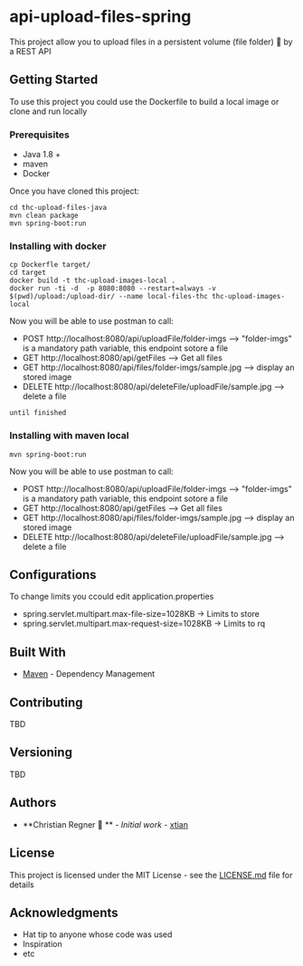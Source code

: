 # api-upload-files-spring

This project allow you to upload files in a persistent volume (file folder) 📝 by a REST API

## Getting Started

To use this project you could use the Dockerfile to build a local image or clone and run locally 

### Prerequisites

* Java 1.8 + 
* maven 
* Docker

Once you have cloned this project:

```
cd thc-upload-files-java
mvn clean package 
mvn spring-boot:run
```


### Installing with docker 

```
cp Dockerfle target/
cd target 
docker build -t thc-upload-images-local .
docker run -ti -d  -p 8080:8080 --restart=always -v $(pwd)/upload:/upload-dir/ --name local-files-thc thc-upload-images-local

```

Now you will be able to use postman to call:

* POST  http://localhost:8080/api/uploadFile/folder-imgs --> "folder-imgs" is a mandatory path variable, this endpoint sotore a file
* GET http://localhost:8080/api/getFiles --> Get all files 
* GET http://localhost:8080/api/files/folder-imgs/sample.jpg --> display an stored image 
* DELETE http://localhost:8080/api/deleteFile/uploadFile/sample.jpg --> delete a file 

```
until finished

```

### Installing with maven local 

```
mvn spring-boot:run

```

Now you will be able to use postman to call:

* POST  http://localhost:8080/api/uploadFile/folder-imgs --> "folder-imgs" is a mandatory path variable, this endpoint sotore a file
* GET http://localhost:8080/api/getFiles --> Get all files 
* GET http://localhost:8080/api/files/folder-imgs/sample.jpg --> display an stored image 
* DELETE http://localhost:8080/api/deleteFile/uploadFile/sample.jpg --> delete a file 


## Configurations 

To change limits you ccould edit  application.properties


* spring.servlet.multipart.max-file-size=1028KB  -> Limits  to store
* spring.servlet.multipart.max-request-size=1028KB -> Limits  to rq


## Built With
* [Maven](https://maven.apache.org/) - Dependency Management


## Contributing

TBD

## Versioning

TBD

## Authors

* **Christian Regner 👺 ** - *Initial work* - [xtian](https://regner.com.mx)


## License

This project is licensed under the MIT License - see the [LICENSE.md](LICENSE.md) file for details

## Acknowledgments

* Hat tip to anyone whose code was used
* Inspiration
* etc
